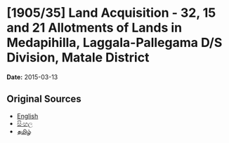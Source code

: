 # [1905/35] Land Acquisition - 32, 15 and 21 Allotments of Lands in Medapihilla, Laggala-Pallegama D/S Division, Matale District

**Date:** 2015-03-13

## Original Sources

- [English](https://documents.gov.lk/view/extra-gazettes/2015/3/1905-35_E.pdf)
- [සිංහල](https://documents.gov.lk/view/extra-gazettes/2015/3/1905-35_S.pdf)
- [தமிழ்](https://documents.gov.lk/view/extra-gazettes/2015/3/1905-35_T.pdf)
